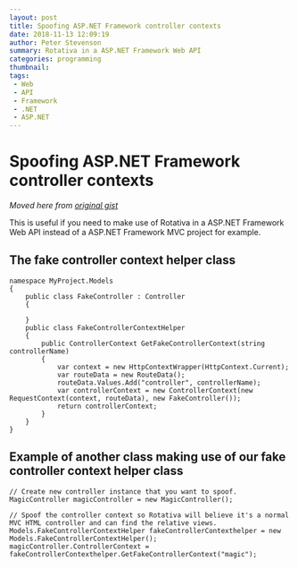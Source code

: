 ```yaml
---
layout: post
title: Spoofing ASP.NET Framework controller contexts
date: 2018-11-13 12:09:19
author: Peter Stevenson
summary: Rotativa in a ASP.NET Framework Web API
categories: programming
thumbnail:
tags:
 - Web
 - API
 - Framework
 - .NET
 - ASP.NET
---
```


# Spoofing ASP.NET Framework controller contexts

_Moved here from [original gist](https://gist.github.com/2E0PGS/7ef85843464f29aba8335ae204fa56cd)_

This is useful if you need to make use of Rotativa in a ASP.NET Framework Web API instead of a ASP.NET Framework MVC project for example.

## The fake controller context helper class

```
namespace MyProject.Models
{
    public class FakeController : Controller
    {

    }
    public class FakeControllerContextHelper
    {
        public ControllerContext GetFakeControllerContext(string controllerName)
        {
            var context = new HttpContextWrapper(HttpContext.Current);
            var routeData = new RouteData();
            routeData.Values.Add("controller", controllerName);
            var controllerContext = new ControllerContext(new RequestContext(context, routeData), new FakeController());
            return controllerContext;
        }
    }
}
```
## Example of another class making use of our fake controller context helper class

```
// Create new controller instance that you want to spoof.
MagicController magicController = new MagicController();

// Spoof the controller context so Rotativa will believe it's a normal MVC HTML controller and can find the relative views.
Models.FakeControllerContextHelper fakeControllerContexthelper = new Models.FakeControllerContextHelper();
magicController.ControllerContext = fakeControllerContexthelper.GetFakeControllerContext("magic");
```